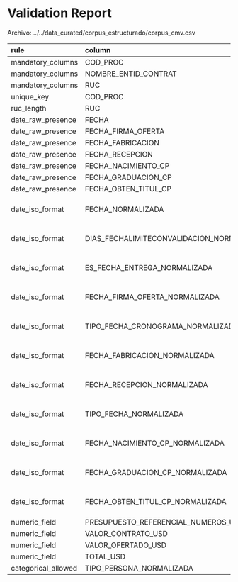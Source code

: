 # Validation Report

Archivo: ../../data_curated/corpus_estructurado/corpus_cmv.csv

| rule                | column                                    |   exists |   non_null_ratio |   threshold | passed   |   duplicates |   valid_count |   total | pattern    |   checked_rows |   is_numeric |   invalid_values |
|:--------------------|:------------------------------------------|---------:|-----------------:|------------:|:---------|-------------:|--------------:|--------:|:-----------|---------------:|-------------:|-----------------:|
| mandatory_columns   | COD_PROC                                  |        1 |              1   |         0.7 | True     |          nan |           nan |     nan | nan        |            nan |          nan |              nan |
| mandatory_columns   | NOMBRE_ENTID_CONTRAT                      |        1 |              1   |         0.7 | True     |          nan |           nan |     nan | nan        |            nan |          nan |              nan |
| mandatory_columns   | RUC                                       |        1 |              1   |         0.7 | True     |          nan |           nan |     nan | nan        |            nan |          nan |              nan |
| unique_key          | COD_PROC                                  |      nan |            nan   |       nan   | True     |            0 |           nan |     nan | nan        |            nan |          nan |              nan |
| ruc_length          | RUC                                       |        1 |            nan   |       nan   | True     |          nan |             2 |       2 | nan        |            nan |          nan |              nan |
| date_raw_presence   | FECHA                                     |      nan |              1   |       nan   | True     |          nan |           nan |     nan | nan        |            nan |          nan |              nan |
| date_raw_presence   | FECHA_FIRMA_OFERTA                        |      nan |              0.5 |       nan   | True     |          nan |           nan |     nan | nan        |            nan |          nan |              nan |
| date_raw_presence   | FECHA_FABRICACION                         |      nan |              0.5 |       nan   | True     |          nan |           nan |     nan | nan        |            nan |          nan |              nan |
| date_raw_presence   | FECHA_RECEPCION                           |      nan |              0.5 |       nan   | True     |          nan |           nan |     nan | nan        |            nan |          nan |              nan |
| date_raw_presence   | FECHA_NACIMIENTO_CP                       |      nan |              0.5 |       nan   | True     |          nan |           nan |     nan | nan        |            nan |          nan |              nan |
| date_raw_presence   | FECHA_GRADUACION_CP                       |      nan |              0.5 |       nan   | True     |          nan |           nan |     nan | nan        |            nan |          nan |              nan |
| date_raw_presence   | FECHA_OBTEN_TITUL_CP                      |      nan |              0.5 |       nan   | True     |          nan |           nan |     nan | nan        |            nan |          nan |              nan |
| date_iso_format     | FECHA_NORMALIZADA                         |      nan |            nan   |       nan   | True     |          nan |           nan |     nan | YYYY-MM-DD |              2 |          nan |              nan |
| date_iso_format     | DIAS_FECHALIMITECONVALIDACION_NORMALIZADA |      nan |            nan   |       nan   | True     |          nan |           nan |     nan | YYYY-MM-DD |              0 |          nan |              nan |
| date_iso_format     | ES_FECHA_ENTREGA_NORMALIZADA              |      nan |            nan   |       nan   | True     |          nan |           nan |     nan | YYYY-MM-DD |              0 |          nan |              nan |
| date_iso_format     | FECHA_FIRMA_OFERTA_NORMALIZADA            |      nan |            nan   |       nan   | True     |          nan |           nan |     nan | YYYY-MM-DD |              1 |          nan |              nan |
| date_iso_format     | TIPO_FECHA_CRONOGRAMA_NORMALIZADA         |      nan |            nan   |       nan   | True     |          nan |           nan |     nan | YYYY-MM-DD |              0 |          nan |              nan |
| date_iso_format     | FECHA_FABRICACION_NORMALIZADA             |      nan |            nan   |       nan   | True     |          nan |           nan |     nan | YYYY-MM-DD |              1 |          nan |              nan |
| date_iso_format     | FECHA_RECEPCION_NORMALIZADA               |      nan |            nan   |       nan   | True     |          nan |           nan |     nan | YYYY-MM-DD |              1 |          nan |              nan |
| date_iso_format     | TIPO_FECHA_NORMALIZADA                    |      nan |            nan   |       nan   | True     |          nan |           nan |     nan | YYYY-MM-DD |              0 |          nan |              nan |
| date_iso_format     | FECHA_NACIMIENTO_CP_NORMALIZADA           |      nan |            nan   |       nan   | True     |          nan |           nan |     nan | YYYY-MM-DD |              1 |          nan |              nan |
| date_iso_format     | FECHA_GRADUACION_CP_NORMALIZADA           |      nan |            nan   |       nan   | True     |          nan |           nan |     nan | YYYY-MM-DD |              1 |          nan |              nan |
| date_iso_format     | FECHA_OBTEN_TITUL_CP_NORMALIZADA          |      nan |            nan   |       nan   | True     |          nan |           nan |     nan | YYYY-MM-DD |              1 |          nan |              nan |
| numeric_field       | PRESUPUESTO_REFERENCIAL_NUMEROS_USD       |        1 |            nan   |       nan   | True     |          nan |           nan |     nan | nan        |            nan |            1 |              nan |
| numeric_field       | VALOR_CONTRATO_USD                        |        1 |            nan   |       nan   | True     |          nan |           nan |     nan | nan        |            nan |            1 |              nan |
| numeric_field       | VALOR_OFERTADO_USD                        |        1 |            nan   |       nan   | True     |          nan |           nan |     nan | nan        |            nan |            1 |              nan |
| numeric_field       | TOTAL_USD                                 |        1 |            nan   |       nan   | True     |          nan |           nan |     nan | nan        |            nan |            1 |              nan |
| categorical_allowed | TIPO_PERSONA_NORMALIZADA                  |        0 |            nan   |       nan   | False    |          nan |           nan |     nan | nan        |            nan |          nan |              nan |